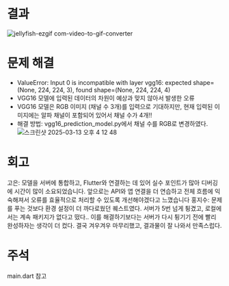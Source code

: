 # 결과
![jellyfish-ezgif com-video-to-gif-converter](https://github.com/user-attachments/assets/44c78dc5-6be1-481e-9c18-cf04c678ee26)

# 문제 해결
- ValueError: Input 0 is incompatible with layer vgg16: expected shape=(None, 224, 224, 3), found shape=(None, 224, 224, 4)
- VGG16 모델에 입력된 데이터의 차원이 예상과 맞지 않아서 발생한 오류
- VGG16 모델은 RGB 이미지 (채널 수 3개)를 입력으로 기대하지만, 현재 입력된 이미지에는 알파 채널이 포함되어 있어서 채널 수가 4개!!
- 해결 방법: vgg16_prediction_model.py에서 채널 수를 RGB로 변경하였다.
![스크린샷 2025-03-13 오후 4 12 48](https://github.com/user-attachments/assets/5008e842-e75c-4651-a8e4-caf603d772de)

# 회고
고은: 모델을 서버에 통합하고, Flutter와 연결하는 데 있어 실수 포인트가 많아 디버깅에 시간이 많이 소요되었습니다. 앞으로는 API와 앱 연결을 더 연습하고 전체 흐름에 익숙해져서 오류를 효율적으로 처리할 수 있도록 개선해야겠다고 느꼈습니다
홍지수: 문제를 푸는 것보다 환경 설정이 더 까다로웠던 퀘스트였다. 서버가 5번 넘게 튕겼고, 로컬에서는 계속 패키지가 없다고 떴다.. 이를 해결하기보다는 서버가 다시 튕기기 전에 빨리 완성하자는 생각이 더 컸다. 결국 겨우겨우 마무리했고, 결과물이 잘 나와서 만족스럽다.

# 주석
main.dart 참고

